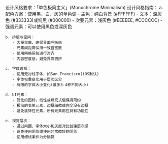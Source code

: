 设计风格要求：「单色极简主义」(Monochrome Minimalism)
设计风格指南：
	a. 配色方案：使用黑、白、灰的单色调
	   - 主色：纯白背景 (#FFFFFF)
	   - 文本：深灰色 (#333333)或纯黑 (#000000)
	   - 次要元素：浅灰色 (#EEEEEE, #CCCCCC)
	   - 强调元素：可以使用黑色或深灰色

	b. 排版与空间：
	   - 大量留白，确保界面呼吸感
	   - 元素间距离保持一致且宽敞
	   - 使用网格系统进行对齐
	   - 内容密度低，避免界面拥挤

	c. 字体选择：
	   - 使用无衬线字体，如San Francisco(iOS默认)
	   - 字体权重变化用于层次区分
	   - 有限的字体大小变化(最多3-4种不同大小)

	d. UI元素：
	   - 简化的图标，线性或填充式但保持简约
	   - 极简的表单元素，边框细微或完全没有边框
	   - 避免装饰性元素，所有元素都应具有功能性

	e. 视觉层次：
	   - 通过间距、字体大小和灰度对比创建层次感
	   - 避免使用阴影或使用非常微妙的阴影
	   - 使用细线条作为分隔符